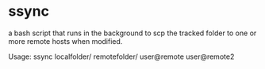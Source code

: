 # ssync

a bash script that runs in the background to scp the tracked folder to one or more remote hosts when modified.

Usage:
ssync localfolder/ remotefolder/ user@remote user@remote2


